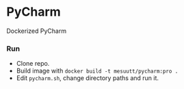 PyCharm
=======

Dockerized PyCharm

### Run  

- Clone repo.
- Build image with `docker build -t mesuutt/pycharm:pro .`
- Edit `pycharm.sh`, change directory paths and run it.

